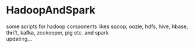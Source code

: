 # HadoopAndSpark
some scripts for hadoop components likes sqoop, oozie, hdfs, hive, hbase, thrift, kafka, zookeeper, pig etc. and spark  
updating...
